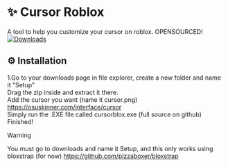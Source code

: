 # ✨ Cursor Roblox
A tool to help you customize your cursor on roblox. OPENSOURCED!
[![Downloads](https://img.shields.io/github/downloads/pizzaboxer/bloxstrap/latest/total?color=981bfe)](https://placeholder.png)
## __⚙__ Installation
1.Go to your downloads page in file explorer, create a new folder and name it "Setup"
<br>
Drag the zip inside and extract it there.
<br>
Add the cursor you want (name it cursor.png) <https://osuskinner.com/interface/cursor>
<br>
Simply run the .EXE file called cursorblox.exe (full source on github)
<br>
Finished!

> [!WARNING]
> You must go to downloads and name it Setup, and this only works using bloxstrap (for now) <https://github.com/pizzaboxer/bloxstrap>
